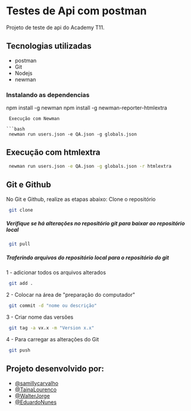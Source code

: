 # Testes de Api com postman

Projeto de teste de api do Academy T11.

## Tecnologias utilizadas

- postman
- Git 
- Nodejs
- newman

### Instalando as dependencias
  npm install -g newman
  npm install -g newman-reporter-htmlextra

```
 Execução com Newman

```bash
 newman run users.json -e QA.json -g globals.json 

```
## Execução com htmlextra

```bash
 newman run users.json -e QA.json -g globals.json -r htmlextra

```
## Git e Github
No Git e Github, realize as etapas abaixo:
Clone o repositório
```bash
 git clone

```
##### Verifique se há alterações no repositório git para baixar ao repositório local

```bash
 git pull

```
##### Traferindo arquivos do repositório local para o repositório do git
1 - adicionar todos os arquivos alterados
```bash
 git add .

```
2 - Colocar na área de "preparação do computador"
```bash
 git commit -d "nome ou descrição"
```
3 - Criar nome das versões
```bash
 git tag -a vx.x -m "Version x.x"
```
4 - Para carregar as alterações do Git
```bash
 git push
```        
## Projeto desenvolvido por:
- [@samillycarvalho](https://www.linkedin.com/in/s%C3%A2milly-carvalho-444638226/)
- [@TainaLourenco](https://www.linkedin.com/in/taina-louren%C3%A7o-costa-da-silva/)
- [@WalterJorge](https://www.linkedin.com/in/walter-jorge-5079915a/)
- [@EduardoNunes](https://www.linkedin.com/in/eduardonunesdossantos/)
